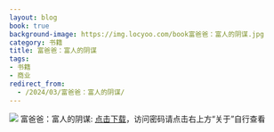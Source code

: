```yaml
---
layout: blog
book: true
background-image: https://img.locyoo.com/book富爸爸：富人的阴谋.jpg
category: 书籍
title: 富爸爸：富人的阴谋
tags:
- 书籍
- 商业
redirect_from:
  - /2024/03/富爸爸：富人的阴谋/
---
```

![](https://img.locyoo.com/book富爸爸：富人的阴谋.jpg)
富爸爸：富人的阴谋: <a name = "ref1" href="https://url18.ctfile.com/f/50983618-1345418464-9799eb?p=3619">点击下载</a>，访问密码请点击右上方“关于”自行查看